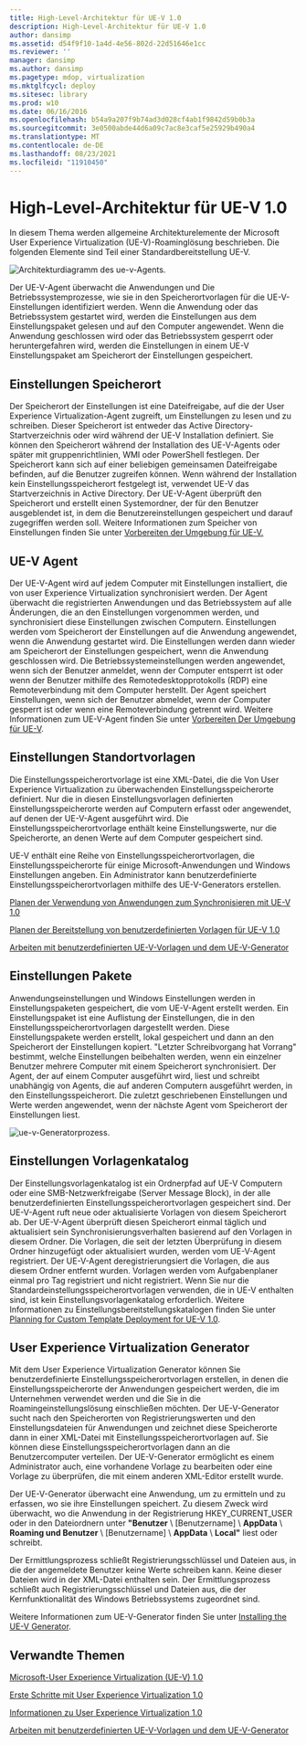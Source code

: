 ```yaml
---
title: High-Level-Architektur für UE-V 1.0
description: High-Level-Architektur für UE-V 1.0
author: dansimp
ms.assetid: d54f9f10-1a4d-4e56-802d-22d51646e1cc
ms.reviewer: ''
manager: dansimp
ms.author: dansimp
ms.pagetype: mdop, virtualization
ms.mktglfcycl: deploy
ms.sitesec: library
ms.prod: w10
ms.date: 06/16/2016
ms.openlocfilehash: b54a9a207f9b74ad3d028cf4ab1f9842d59b0b3a
ms.sourcegitcommit: 3e0500abde44d6a09c7ac8e3caf5e25929b490a4
ms.translationtype: MT
ms.contentlocale: de-DE
ms.lasthandoff: 08/23/2021
ms.locfileid: "11910450"
---
```

# <a name="high-level-architecture-for-ue-v-10"></a>High-Level-Architektur für UE-V 1.0


In diesem Thema werden allgemeine Architekturelemente der Microsoft User Experience Virtualization (UE-V)-Roaminglösung beschrieben. Die folgenden Elemente sind Teil einer Standardbereitstellung UE-V.

![Architekturdiagramm des ue-v-Agents.](images/ue-vagentarchitecturaldiagram.gif)

Der UE-V-Agent überwacht die Anwendungen und Die Betriebssystemprozesse, wie sie in den Speicherortvorlagen für die UE-V-Einstellungen identifiziert werden. Wenn die Anwendung oder das Betriebssystem gestartet wird, werden die Einstellungen aus dem Einstellungspaket gelesen und auf den Computer angewendet. Wenn die Anwendung geschlossen wird oder das Betriebssystem gesperrt oder heruntergefahren wird, werden die Einstellungen in einem UE-V Einstellungspaket am Speicherort der Einstellungen gespeichert.

## <a name="settings-storage-location"></a>Einstellungen Speicherort


Der Speicherort der Einstellungen ist eine Dateifreigabe, auf die der User Experience Virtualization-Agent zugreift, um Einstellungen zu lesen und zu schreiben. Dieser Speicherort ist entweder das Active Directory-Startverzeichnis oder wird während der UE-V Installation definiert. Sie können den Speicherort während der Installation des UE-V-Agents oder später mit gruppenrichtlinien, WMI oder PowerShell festlegen. Der Speicherort kann sich auf einer beliebigen gemeinsamen Dateifreigabe befinden, auf die Benutzer zugreifen können. Wenn während der Installation kein Einstellungsspeicherort festgelegt ist, verwendet UE-V das Startverzeichnis in Active Directory. Der UE-V-Agent überprüft den Speicherort und erstellt einen Systemordner, der für den Benutzer ausgeblendet ist, in dem die Benutzereinstellungen gespeichert und darauf zugegriffen werden soll. Weitere Informationen zum Speicher von Einstellungen finden Sie unter [Vorbereiten der Umgebung für UE-V.](preparing-your-environment-for-ue-v.md)

## <a name="ue-v-agent"></a>UE-V Agent


Der UE-V-Agent wird auf jedem Computer mit Einstellungen installiert, die von user Experience Virtualization synchronisiert werden. Der Agent überwacht die registrierten Anwendungen und das Betriebssystem auf alle Änderungen, die an den Einstellungen vorgenommen werden, und synchronisiert diese Einstellungen zwischen Computern. Einstellungen werden vom Speicherort der Einstellungen auf die Anwendung angewendet, wenn die Anwendung gestartet wird. Die Einstellungen werden dann wieder am Speicherort der Einstellungen gespeichert, wenn die Anwendung geschlossen wird. Die Betriebssystemeinstellungen werden angewendet, wenn sich der Benutzer anmeldet, wenn der Computer entsperrt ist oder wenn der Benutzer mithilfe des Remotedesktopprotokolls (RDP) eine Remoteverbindung mit dem Computer herstellt. Der Agent speichert Einstellungen, wenn sich der Benutzer abmeldet, wenn der Computer gesperrt ist oder wenn eine Remoteverbindung getrennt wird. Weitere Informationen zum UE-V-Agent finden Sie unter [Vorbereiten Der Umgebung für UE-V](preparing-your-environment-for-ue-v.md).

## <a name="settings-location-templates"></a><a href="" id="bkmk-settingslocationtemplate"></a>Einstellungen Standortvorlagen


Die Einstellungsspeicherortvorlage ist eine XML-Datei, die die Von User Experience Virtualization zu überwachenden Einstellungsspeicherorte definiert. Nur die in diesen Einstellungsvorlagen definierten Einstellungsspeicherorte werden auf Computern erfasst oder angewendet, auf denen der UE-V-Agent ausgeführt wird. Die Einstellungsspeicherortvorlage enthält keine Einstellungswerte, nur die Speicherorte, an denen Werte auf dem Computer gespeichert sind.

UE-V enthält eine Reihe von Einstellungsspeicherortvorlagen, die Einstellungsspeicherorte für einige Microsoft-Anwendungen und Windows Einstellungen angeben. Ein Administrator kann benutzerdefinierte Einstellungsspeicherortvorlagen mithilfe des UE-V-Generators erstellen.

[Planen der Verwendung von Anwendungen zum Synchronisieren mit UE-V 1.0](planning-which-applications-to-synchronize-with-ue-v-10.md)

[Planen der Bereitstellung von benutzerdefinierten Vorlagen für UE-V 1.0](planning-for-custom-template-deployment-for-ue-v-10.md)

[Arbeiten mit benutzerdefinierten UE-V-Vorlagen und dem UE-V-Generator](working-with-custom-ue-v-templates-and-the-ue-v-generator.md)

## <a name="settings-packages"></a>Einstellungen Pakete


Anwendungseinstellungen und Windows Einstellungen werden in Einstellungspaketen gespeichert, die vom UE-V-Agent erstellt werden. Ein Einstellungspaket ist eine Auflistung der Einstellungen, die in den Einstellungsspeicherortvorlagen dargestellt werden. Diese Einstellungspakete werden erstellt, lokal gespeichert und dann an den Speicherort der Einstellungen kopiert. "Letzter Schreibvorgang hat Vorrang" bestimmt, welche Einstellungen beibehalten werden, wenn ein einzelner Benutzer mehrere Computer mit einem Speicherort synchronisiert. Der Agent, der auf einem Computer ausgeführt wird, liest und schreibt unabhängig von Agents, die auf anderen Computern ausgeführt werden, in den Einstellungsspeicherort. Die zuletzt geschriebenen Einstellungen und Werte werden angewendet, wenn der nächste Agent vom Speicherort der Einstellungen liest.

![ue-v-Generatorprozess.](images/ue-vgeneratorprocess.gif)

## <a name="settings-template-catalog"></a>Einstellungen Vorlagenkatalog


Der Einstellungsvorlagenkatalog ist ein Ordnerpfad auf UE-V Computern oder eine SMB-Netzwerkfreigabe (Server Message Block), in der alle benutzerdefinierten Einstellungsspeicherortvorlagen gespeichert sind. Der UE-V-Agent ruft neue oder aktualisierte Vorlagen von diesem Speicherort ab. Der UE-V-Agent überprüft diesen Speicherort einmal täglich und aktualisiert sein Synchronisierungsverhalten basierend auf den Vorlagen in diesem Ordner. Die Vorlagen, die seit der letzten Überprüfung in diesem Ordner hinzugefügt oder aktualisiert wurden, werden vom UE-V-Agent registriert. Der UE-V-Agent deregistrierungsiert die Vorlagen, die aus diesem Ordner entfernt wurden. Vorlagen werden vom Aufgabenplaner einmal pro Tag registriert und nicht registriert. Wenn Sie nur die Standardeinstellungsspeicherortvorlagen verwenden, die in UE-V enthalten sind, ist kein Einstellungsvorlagenkatalog erforderlich. Weitere Informationen zu Einstellungsbereitstellungskatalogen finden Sie unter [Planning for Custom Template Deployment for UE-V 1.0](planning-for-custom-template-deployment-for-ue-v-10.md).

## <a name="user-experience-virtualization-generator"></a>User Experience Virtualization Generator


Mit dem User Experience Virtualization Generator können Sie benutzerdefinierte Einstellungsspeicherortvorlagen erstellen, in denen die Einstellungsspeicherorte der Anwendungen gespeichert werden, die im Unternehmen verwendet werden und die Sie in die Roamingeinstellungslösung einschließen möchten. Der UE-V-Generator sucht nach den Speicherorten von Registrierungswerten und den Einstellungsdateien für Anwendungen und zeichnet diese Speicherorte dann in einer XML-Datei mit Einstellungsspeicherortvorlagen auf. Sie können diese Einstellungsspeicherortvorlagen dann an die Benutzercomputer verteilen. Der UE-V-Generator ermöglicht es einem Administrator auch, eine vorhandene Vorlage zu bearbeiten oder eine Vorlage zu überprüfen, die mit einem anderen XML-Editor erstellt wurde.

Der UE-V-Generator überwacht eine Anwendung, um zu ermitteln und zu erfassen, wo sie ihre Einstellungen speichert. Zu diesem Zweck wird überwacht, wo die Anwendung in der Registrierung HKEY\_CURRENT\_USER oder in den Dateiordnern unter **"Benutzer** \\ \[Benutzername\] \\ **AppData**  \\  **Roaming und Benutzer** \\ \[Benutzername\] \\ **AppData**  \\  **Local"** liest oder schreibt.

Der Ermittlungsprozess schließt Registrierungsschlüssel und Dateien aus, in die der angemeldete Benutzer keine Werte schreiben kann. Keine dieser Dateien wird in der XML-Datei enthalten sein. Der Ermittlungsprozess schließt auch Registrierungsschlüssel und Dateien aus, die der Kernfunktionalität des Windows Betriebssystems zugeordnet sind.

Weitere Informationen zum UE-V-Generator finden Sie unter [Installing the UE-V Generator](installing-the-ue-v-generator.md).

## <a name="related-topics"></a>Verwandte Themen


[Microsoft-User Experience Virtualization (UE-V) 1.0](index.md)

[Erste Schritte mit User Experience Virtualization 1.0](getting-started-with-user-experience-virtualization-10.md)

[Informationen zu User Experience Virtualization 1.0](about-user-experience-virtualization-10.md)

[Arbeiten mit benutzerdefinierten UE-V-Vorlagen und dem UE-V-Generator](working-with-custom-ue-v-templates-and-the-ue-v-generator.md)

 

 





